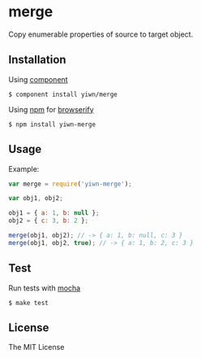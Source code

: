 # merge

Copy enumerable properties of source to target object.

## Installation

Using [component](https://github.com/component/component)

    $ component install yiwn/merge

Using [npm](http://npmjs.org/) for [browserify](http://browserify.org/)

    $ npm install yiwn-merge

## Usage

Example:

```js
var merge = require('yiwn-merge');

var obj1, obj2;

obj1 = { a: 1, b: null };
obj2 = { c: 3, b: 2 };

merge(obj1, obj2); // -> { a: 1, b: null, c: 3 }
merge(obj1, obj2, true); // -> { a: 1, b: 2, c: 3 }
```


## Test

Run tests with [mocha](http://mochajs.org/)

    $ make test

## License

The MIT License

